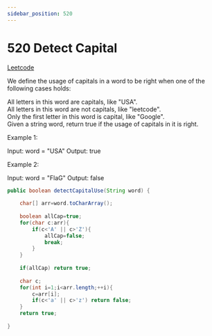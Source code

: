 ```yaml
---
sidebar_position: 520
---
```


# 520 Detect Capital

[Leetcode](https://leetcode.com/problems/detect-capital/)

We define the usage of capitals in a word to be right when one of the following cases holds:

All letters in this word are capitals, like "USA".  
All letters in this word are not capitals, like "leetcode".  
Only the first letter in this word is capital, like "Google".  
Given a string word, return true if the usage of capitals in it is right.  

 

Example 1:

Input: word = "USA"
Output: true

Example 2:

Input: word = "FlaG"
Output: false

```java
public boolean detectCapitalUse(String word) {
    
    char[] arr=word.toCharArray();
    
    boolean allCap=true;
    for(char c:arr){
        if(c<'A' || c>'Z'){
            allCap=false;
            break;
        }
    }
    
    if(allCap) return true;
    
    char c;
    for(int i=1;i<arr.length;++i){
        c=arr[i];
        if(c<'a' || c>'z') return false;
    }
    return true;
    
}
```